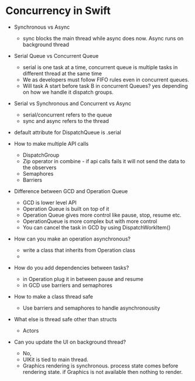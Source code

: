 # Concurrency in Swift

- Synchronous vs Async
    - sync blocks the main thread while async does now. Async runs on background thread
- Serial Queue vs Concurrent Queue
    - serial is one task at a time, concurrent queue is multiple tasks in different thread at the same time
    - We as developers must follow FIFO rules even in concurrent queues.
    - Will task A start before task B in concurrent Queues? yes depending on how we handle it dispatch groups.
- Serial vs Synchronous and Concurrent vs Async
    - serial/concurrent refers to the queue
    - sync and async refers to the thread

- default attribute for DispatchQueue is .serial

- How to make multiple API calls
    - DispatchGroup
    - Zip operator in combine - if api calls fails it will not send the data to the observers
    - Semaphores
    - Barriers

- Difference between GCD and Operation Queue
    - GCD is lower level API
    - Operation Queue is built on top of it
    - Operation Queue gives more control like pause, stop, resume etc.
    - OperationQueue is more complex but with more control
    - You can cancel the task in GCD by using DispatchWorkItem()

- How can you make an operation asynchronous?
    - write a class that inherits from Operation class
    - 

- How do you add dependencies between tasks?
    - in Operation plug it in between pause and resume
    - in GCD use barriers and semaphores

- How to make a class thread safe
    - Use barriers and semaphores to handle asynchronousity

- What else is thread safe other than structs
    - Actors

- Can you update the UI on background thread?
    - No, 
    - UIKit is tied to main thread.
    - Graphics rendering is synchronous. process state comes before rendering state. if Graphics is not available then nothing to render.
